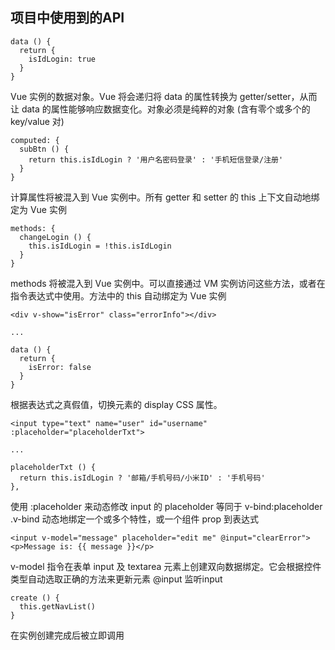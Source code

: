 ## 项目中使用到的API
```
data () {
  return {
    isIdLogin: true
  }
}
```
Vue 实例的数据对象。Vue 将会递归将 data 的属性转换为 getter/setter，从而让 data 的属性能够响应数据变化。对象必须是纯粹的对象 (含有零个或多个的 key/value 对)

```
computed: {
  subBtn () {
    return this.isIdLogin ? '用户名密码登录' : '手机短信登录/注册'
  }
}
```
计算属性将被混入到 Vue 实例中。所有 getter 和 setter 的 this 上下文自动地绑定为 Vue 实例

```
methods: {
  changeLogin () {
    this.isIdLogin = !this.isIdLogin
  }
}
```
methods 将被混入到 Vue 实例中。可以直接通过 VM 实例访问这些方法，或者在指令表达式中使用。方法中的 this 自动绑定为 Vue 实例
```
<div v-show="isError" class="errorInfo"></div>

...

data () {
  return {
    isError: false
  }
}
```
根据表达式之真假值，切换元素的 display CSS 属性。
```
<input type="text" name="user" id="username" :placeholder="placeholderTxt">

...

placeholderTxt () {
  return this.isIdLogin ? '邮箱/手机号码/小米ID' : '手机号码'
},
```
使用 :placeholder 来动态修改 input 的 placeholder 等同于 v-bind:placeholder .v-bind 动态地绑定一个或多个特性，或一个组件 prop 到表达式

```
<input v-model="message" placeholder="edit me" @input="clearError">
<p>Message is: {{ message }}</p>
```
v-model 指令在表单 input 及 textarea 元素上创建双向数据绑定。它会根据控件类型自动选取正确的方法来更新元素 @input 监听input

```
create () {
  this.getNavList()
}
```
在实例创建完成后被立即调用